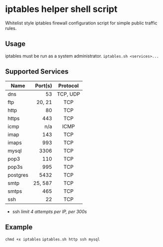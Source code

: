 iptables helper shell script
=====

Whitelist style iptables firewall configuration script for simple public traffic rules.

## Usage
iptables must be run as a system administrator.
`iptables.sh <services>...`

## Supported Services

| Name | Port(s) | Protocol |
| ---- | -------:|:--------:|
| dns | 53 | TCP, UDP |
| ftp | 20, 21 | TCP |
| http | 80 | TCP |
| https | 443 | TCP |
| icmp | n/a | ICMP |
| imap | 143 | TCP |
| imaps | 993 | TCP |
| mysql | 3306 | TCP |
| pop3 | 110 | TCP |
| pop3s | 995 | TCP |
| postgres | 5432 | TCP |
| smtp | 25, 587 | TCP |
| smtps | 465 | TCP |
| ssh | 22 | TCP |


* ssh *limit 4 attempts per IP, per 300s*


## Example
`chmd +x iptables`
`iptables.sh http ssh mysql`